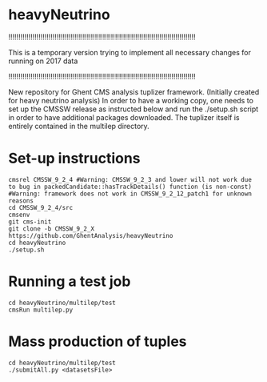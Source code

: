 # heavyNeutrino
!!!!!!!!!!!!!!!!!!!!!!!!!!!!!!!!!!!!!!!!!!!!!!!!!!!!!!!!!!!!!!!!!!!!!!!!!!!!!!!!!!!!!!!!!!!!!

This is a temporary version trying to implement all necessary changes for running on 2017 data

!!!!!!!!!!!!!!!!!!!!!!!!!!!!!!!!!!!!!!!!!!!!!!!!!!!!!!!!!!!!!!!!!!!!!!!!!!!!!!!!!!!!!!!!!!!!!

New repository for Ghent CMS analysis tuplizer framework. (Initially created for heavy neutrino analysis)
In order to have a working copy, one needs to set up the CMSSW release as instructed below and run the ./setup.sh script in order to have additional packages downloaded.
The tuplizer itself is entirely contained in the multilep directory.
# Set-up instructions
```
cmsrel CMSSW_9_2_4 #Warning: CMSSW_9_2_3 and lower will not work due to bug in packedCandidate::hasTrackDetails() function (is non-const)
#Warning: framework does not work in CMSSW_9_2_12_patch1 for unknown reasons
cd CMSSW_9_2_4/src
cmsenv
git cms-init
git clone -b CMSSW_9_2_X https://github.com/GhentAnalysis/heavyNeutrino
cd heavyNeutrino
./setup.sh
```

# Running a test job
```
cd heavyNeutrino/multilep/test
cmsRun multilep.py
```

# Mass production of tuples
```
cd heavyNeutrino/multilep/test
./submitAll.py <datasetsFile>
```
